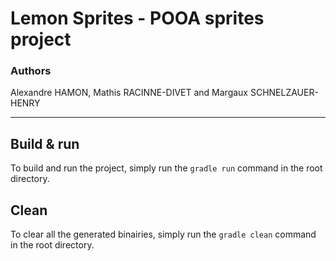 # Lemon Sprites - POOA sprites project

### Authors

Alexandre HAMON, Mathis RACINNE-DIVET and Margaux SCHNELZAUER-HENRY

---

## Build & run
To build and run the project, simply run the `gradle run` command in the root directory.

## Clean
To clear all the generated binairies, simply run the `gradle clean` command in the root directory.